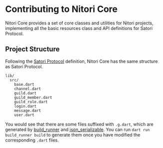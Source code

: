 # Contributing to Nitori Core

Nitori Core provides a set of core classes and utilities for Nitori projects, implementing all the basic resources class and API definitions for Satori Protocol.

## Project Structure

Following the [Satori Protocol](https://satori.js.org/zh-CN/resources/channel.html) definition, Nitori Core has the same structure as Satori Protocol.

```
lib/
  src/
    base.dart
    channel.dart
    guild.dart
    guild_member.dart
    guild_role.dart
    login.dart
    message.dart
    user.dart
```

You would see that there are some files suffixed with `.g.dart`, which are generated by [build_runner](https://pub.dev/packages/build_runner) and [json_serializable](https://pub.dev/packages/json_serializable). You can run `dart run build_runner build` to generate them once you have modified the corresponding `.dart` files.
